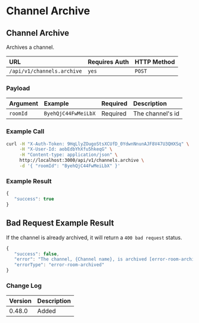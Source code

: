# Channel Archive

## Channel Archive

Archives a channel.

| URL | Requires Auth | HTTP Method |
| :--- | :--- | :--- |
| `/api/v1/channels.archive` | `yes` | `POST` |

### Payload

| Argument | Example | Required | Description |
| :--- | :--- | :--- | :--- |
| `roomId` | `ByehQjC44FwMeiLbX` | Required | The channel's id |

### Example Call

```bash
curl -H "X-Auth-Token: 9HqLlyZOugoStsXCUfD_0YdwnNnunAJF8V47U3QHXSq" \
     -H "X-User-Id: aobEdbYhXfu5hkeqG" \
     -H "Content-type: application/json" \
     http://localhost:3000/api/v1/channels.archive \
     -d '{ "roomId": "ByehQjC44FwMeiLbX" }'
```

### Example Result

```javascript
{
   "success": true
}
```

## Bad Request Example Result

If the channel is already archived, it will return a `400 bad request` status.

```javascript
{
   "success": false,
   "error": "The channel, {Channel name}, is archived [error-room-archived]",
   "errorType": "error-room-archived"
}
```

### Change Log

| Version | Description |
| :--- | :--- |
| 0.48.0 | Added |

